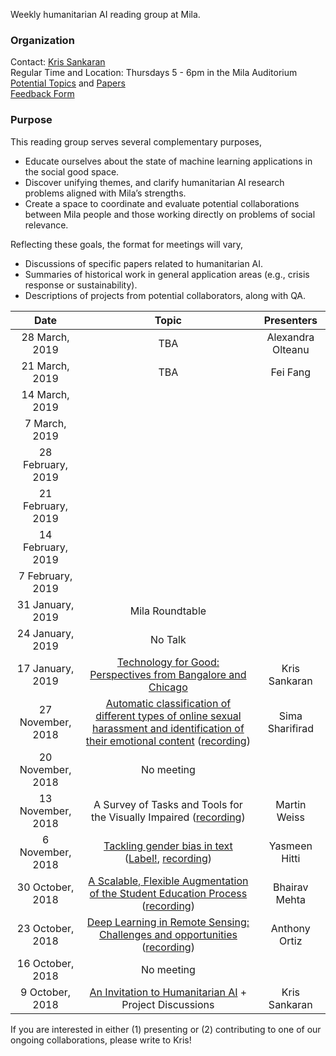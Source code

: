 Weekly humanitarian AI reading group at Mila.

### Organization
Contact: [Kris Sankaran](kris.sankaran@umontreal.ca)  
Regular Time and Location: Thursdays 5 - 6pm in the Mila Auditorium <br>
[Potential Topics](https://docs.google.com/document/d/17zkL8ql4JcM8knAEJfRtmgtUCiv-7PyYaZlMTkkvkYM/edit) and [Papers](https://docs.google.com/spreadsheets/u/1/d/1J012R_UeZnJPbADdc_8iXmoLsDXv_-vGQOOo8yWBZKM/edit)  
[Feedback Form](https://docs.google.com/forms/d/1FRMYoAEy4VozPfgRpZqIcgjfrkKZKiGoIQ5bBNBgZS0/edit)

### Purpose

This reading group serves several complementary purposes,
* Educate ourselves about the state of machine learning applications in the social good space.
* Discover unifying themes, and clarify humanitarian AI research problems aligned with Mila’s strengths.
* Create a space to coordinate and evaluate potential collaborations between Mila people and those working directly on problems of social relevance.

Reflecting these goals, the format for meetings will vary,
 * Discussions of specific papers related to humanitarian AI.
 * Summaries of historical work in general application areas (e.g., crisis response or sustainability).
 * Descriptions of projects from potential collaborators, along with QA.

|       Date       | Topic | Presenters | 
|:--------------------:|:---------------------------------:|:----------:|
| 28 March, 2019 | TBA | Alexandra Olteanu |
| 21 March, 2019 | TBA | Fei Fang |
| 14 March, 2019 | | |
| 7 March, 2019 | | |
| 28 February, 2019 | | |
| 21 February, 2019 | | |
| 14 February, 2019 | | |
| 7 February, 2019 | | |
| 31 January, 2019 | Mila Roundtable | |
| 24 January, 2019 | No Talk | |
| 17 January, 2019 | [Technology for Good: Perspectives from Bangalore and Chicago](https://drive.google.com/file/d/1Psp0NJsL8lNx41RRSrtgNhWplB9a-t2N/view?usp=sharing) | Kris Sankaran |
| 27 November, 2018 | [Automatic classification of different types of online sexual harassment and identification of their emotional content](https://docs.google.com/presentation/d/1L9HKI6E6g3IezKDpYGwmo0BFwyg-bWasXrudZQ_Jsoo/edit?usp=sharing) ([recording](https://bluejeans.com/s/vvhOd/))| Sima Sharifirad |
| 20 November, 2018 | No meeting |  |
| 13 November, 2018 | A Survey of Tasks and Tools for the Visually Impaired ([recording](https://bluejeans.com/playback/s/C0uYdvznGCA9WZ9RYzmr7O2LvEwql7uLG1A98l8M8jz9MmnnDzRImoqDiCoHAfDj)) | Martin Weiss |
| 6 November, 2018 | [Tackling gender bias in text](https://drive.google.com/open?id=1--Gu_mcHssy7KLPePSvNExiOQt8Emmur) ([Label!](https://sites.google.com/view/biaslyai/home), [recording](https://bluejeans.com/playback/s/SL7kFTdtxn8By4oPQiWsH5qheSrnYl9hYTV4soAotsQckVr5TQoXY2tHWomGIvGa)) | Yasmeen Hitti |
| 30 October, 2018 | [A Scalable, Flexible Augmentation of the Student Education Process](https://docs.google.com/presentation/d/1XXCOMBnRqKdQTbjPNQrN7u8eQ1PI8-INHyF9PpntcMI/edit#slide=id.g46896b1dfa_0_644) ([recording](https://bluejeans.com/playback/s/SEQunbRtrx95koUJlwkXBmGEdgnQakIxuC8fzSdh702uJ9YAECmT29kvSJ2UZBKG)) | Bhairav Mehta |
| 23 October, 2018 | [Deep Learning in Remote Sensing: Challenges and opportunities](https://docs.google.com/presentation/d/1BkumLGAr1kOT8NPla8K2R0s7Vw6JRGW-MQUn3wmq7sI/edit#slide=id.p) ([recording](https://drive.google.com/file/d/1oB9hZiWL0_PxFbgINIbq6F4ba6vX4-rJ/view?usp=sharing)) | Anthony Ortiz |
| 16 October, 2018 |	No meeting  |  |
| 9 October, 2018 |	[An Invitation to Humanitarian AI](https://docs.google.com/presentation/d/1UZAdWj_KL3OL01JwUaTQWg_7mzg0VNu-5y6dCg_mf2k/edit#slide=id.g43b6d344ca_0_125) + Project Discussions | Kris Sankaran |

If you are interested in either (1) presenting or (2) contributing to one of our ongoing collaborations, please write to Kris!
